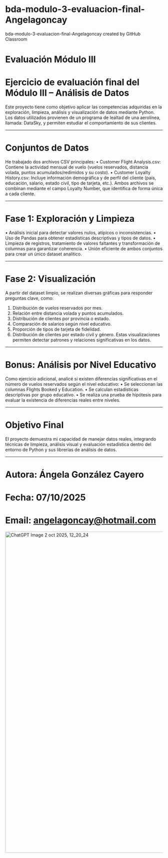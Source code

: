 # bda-modulo-3-evaluacion-final-Angelagoncay
bda-modulo-3-evaluacion-final-Angelagoncay created by GitHub Classroom

# Evaluación Módulo III
# Ejercicio de evaluación final del Módulo III – Análisis de Datos
Este proyecto tiene como objetivo aplicar las competencias adquiridas en la exploración, limpieza, análisis y visualización de datos mediante Python. Los datos utilizados provienen de un programa de lealtad de una aerolínea, llamada: DataSky, y permiten estudiar el comportamiento de sus clientes.
________________________________________
# Conjuntos de Datos
He trabajado dos archivos CSV principales:
•	Customer Flight Analysis.csv: Contiene la actividad mensual de vuelo (vuelos reservados, distancia volada, puntos acumulados/redimidos y su costo).
•	Customer Loyalty History.csv: Incluye información demográfica y de perfil del cliente (país, educación, salario, estado civil, tipo de tarjeta, etc.).
Ambos archivos se combinan mediante el campo Loyalty Number, que identifica de forma única a cada cliente.
________________________________________
# Fase 1: Exploración y Limpieza
•	Análisis inicial para detectar valores nulos, atípicos o inconsistencias.
•	Uso de Pandas para obtener estadísticas descriptivas y tipos de datos.
•	Limpieza de registros, tratamiento de valores faltantes y transformación de columnas para garantizar coherencia.
•	Unión eficiente de ambos conjuntos para crear un único dataset analítico.
________________________________________
# Fase 2: Visualización
A partir del dataset limpio, se realizan diversas gráficas para responder preguntas clave, como:
1.	Distribución de vuelos reservados por mes.
2.	Relación entre distancia volada y puntos acumulados.
3.	Distribución de clientes por provincia o estado.
4.	Comparación de salarios según nivel educativo.
5.	Proporción de tipos de tarjeta de fidelidad.
6.	Distribución de clientes por estado civil y género.
Estas visualizaciones permiten detectar patrones y relaciones significativas en los datos.
________________________________________
# Bonus: Análisis por Nivel Educativo
Como ejercicio adicional, analicé si existen diferencias significativas en el número de vuelos reservados según el nivel educativo:
•	Se seleccionan las columnas Flights Booked y Education.
•	Se calculan estadísticas descriptivas por grupo educativo.
•	Se realiza una prueba de hipótesis para evaluar la existencia de diferencias reales entre niveles.
________________________________________
# Objetivo Final
El proyecto demuestra mi capacidad de manejar datos reales, integrando técnicas de limpieza, análisis visual y evaluación estadística dentro del entorno de Python y sus librerías de análisis de datos.
________________________________________

# Autora: Ángela González Cayero
# Fecha: 07/10/2025
# Email: angelagoncay@hotmail.com

<img width="1024" height="1024" alt="ChatGPT Image 2 oct 2025, 12_20_24" src="https://github.com/user-attachments/assets/9d3fd5c9-6ee5-4e04-ba61-8c042af694b4" />



